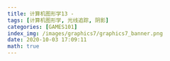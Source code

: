 ```yaml
---
title: 计算机图形学13 -  
tags: [计算机图形学, 光线追踪, 阴影]
categories: [GAMES101]
index_img: /images/graphics7/graphics7_banner.png
date: 2020-10-03 17:09:11
math: true
---
```

 
